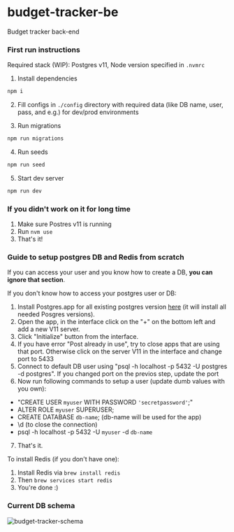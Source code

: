 # budget-tracker-be
Budget tracker back-end

### First run instructions

Required stack (WIP): Postgres v11, Node version specified in `.nvmrc`

1. Install dependencies
```sh
npm i
```

2. Fill configs in `./config` directory with required data (like DB name, user, pass, and e.g.) for dev/prod environments

3. Run migrations
```sh
npm run migrations
```

4. Run seeds

```sh
npm run seed
```

5. Start dev server

```sh
npm run dev
```

### If you didn't work on it for long time

1. Make sure Postres v11 is running
2. Run `nvm use`
3. That's it!

### Guide to setup postgres DB and Redis from scratch

If you can access your user and you know how to create a DB, **you can ignore that section**.

If you don't know how to access your postgres user or DB:
1. Install Postgres.app for all existing postgres version [here](https://postgresapp.com/downloads.html) (it will install all needed Posgres versions).
2. Open the app, in the interface click on the "+" on the bottom left and add a new V11 server.
3. Click "Initialize" button from the interface.
4. If you have error "Post already in use", try to close apps that are using that port. Otherwise click on the server V11 in the interface and change port to 5433
5. Connect to default DB user using "psql -h localhost -p 5432 -U postgres -d postgres". If you changed port on the previos step, update the port
6. Now run following commands to setup a user (update dumb values with you own):
  - "CREATE USER `myuser` WITH PASSWORD `'secretpassword'`;"
  - ALTER ROLE `myuser` SUPERUSER;
  - CREATE DATABASE `db-name`; (db-name will be used for the app)
  - \d (to close the connection)
  - psql -h localhost -p 5432 -U `myuser` -d `db-name`
7. That's it.

To install Redis (if you don't have one):
1. Install Redis via `brew install redis`
2. Then `brew services start redis`
3. You're done :)

### Current DB schema

![budget-tracker-schema](https://user-images.githubusercontent.com/12257282/147393125-de1c8815-023e-49d4-b337-20cfaea06552.png)
